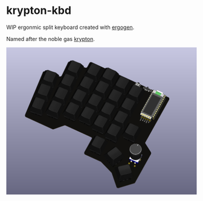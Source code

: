 # krypton-kbd

WIP ergonmic split keyboard created with [ergogen](https://github.com/ergogen/ergogen).

Named after the noble gas [krypton](https://en.wikipedia.org/wiki/Krypton).

![in progress](docs/img/in_progress.png)

<!--TODO: fix ec11 footprint-->
